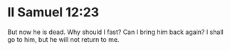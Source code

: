 # II Samuel 12:23

But now he is dead. Why should I fast? Can I bring him back again? I shall go to him, but he will not return to me.
